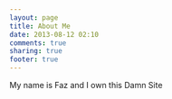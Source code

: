```yaml
---
layout: page
title: About Me
date: 2013-08-12 02:10
comments: true
sharing: true
footer: true
---
```

My name is Faz and I own this Damn Site